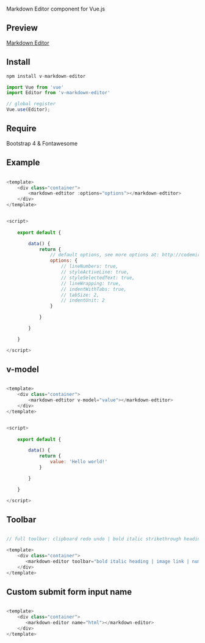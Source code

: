 Markdown Editor component for Vue.js


## Preview

[Markdown Editor](https://i.imgur.com/H1wlhUq.png)

## Install

```js
npm install v-markdown-editor
```

```js
import Vue from 'vue'
import Editor from 'v-markdown-editor'

// global register
Vue.use(Editor);

```

## Require

Bootstrap 4 & Fontawesome


## Example

```js

<template>
    <div class="container">
        <markdown-edtitor :options="options"></markdown-edtitor>
    </div>
</template>


<script>
   
    export default {

        data() {
            return {
                // default options, see more options at: http://codemirror.net/doc/manual.html#config
                options: {                   
                    // lineNumbers: true,
                    // styleActiveLine: true,
                    // styleSelectedText: true,
                    // lineWrapping: true,
                    // indentWithTabs: true,
                    // tabSize: 2,
                    // indentUnit: 2
                }

            }

        }

    }

</script>
```

## v-model


```js

<template>
    <div class="container">
        <markdown-edtitor v-model="value"></markdown-edtitor>
    </div>
</template>


<script>
   
    export default {

        data() {
            return {
                value: 'Hello world!'
            }

        }

    }

</script>
```

## Toolbar


```js

// full toolbar: clipboard redo undo | bold italic strikethrough heading | image link | numlist bullist code quote | preview fullscreen

<template>
    <div class="container">
       <markdown-editor toolbar="bold italic heading | image link | numlist bullist code quote | preview fullscreen"></markdown-editor>
    </div>
</template>

```


## Custom submit form input name


```js

<template>
    <div class="container">
       <markdown-editor name="html"></markdown-editor>
    </div>
</template>

```

